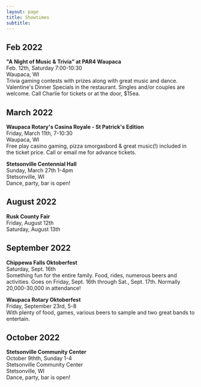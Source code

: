 ```yaml
---
layout: page
title: Showtimes
subtitle: 
---
```


## Feb 2022
**"A Night of Music & Trivia" at PAR4 Waupaca**  
Feb. 12th, Saturday 7:00-10:30   
Waupaca, WI   
Trivia gaming contests with prizes along with great music and dance. Valentine's Dinner Specials in the restaurant. Singles and/or couples are welcome. Call Charlie for tickets or at the door, $15ea.   

## March 2022
**Waupaca Rotary's Casina Royale - St Patrick's Edition**  
Friday, March 11th, 7-10:30   
Waupaca, WI   
Free play casino gaming, pizza smorgasbord & great music(!) included in the ticket price. Call or email me for advance tickets. 


**Stetsonville Centennial Hall**  
Sunday, March 27th 1-4pm  
Stetsonville, WI  
Dance, party, bar is open!  

## August 2022
**Rusk County Fair**   
Friday, August 12th  
Saturday, August 13th 

## September 2022

**Chippewa Falls Oktoberfest**     
Saturday, Sept. 16th   
Something fun for the entire family. Food, rides, numerous beers and activities. Goes on Friday, Sept. 16th through Sat., Sept. 17th.  Normally 20,000-30,000 in attendance!

**Waupaca Rotary Oktoberfest**   
Friday, September 23rd, 5-8  
With plenty of food, games, various beers to sample and two great bands to entertain. 

## October 2022

**Stetsonville Community Center**  
October 9thth, Sunday  1-4   
Stetsonville Community Center     
Stetsonville, WI  
Dance, party, bar is open!  




